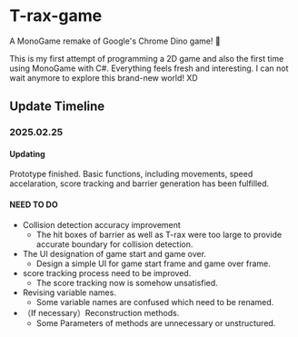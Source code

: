 # T-rax-game
A MonoGame remake of Google's Chrome Dino game! 🦖 

This is my first attempt of programming a 2D game and also the first time using MonoGame with C#. 
Everything feels fresh and interesting. I can not wait anymore to explore this brand-new world! XD

## Update Timeline

### 2025.02.25

#### Updating
Prototype finished. Basic functions, including movements, speed accelaration, score tracking and barrier generation has been fulfilled.

#### NEED TO DO
- Collision detection accuracy improvement
    - The hit boxes of barrier as well as T-rax were too large to provide accurate boundary for collision detection.
- The UI designation of game start and game over.
    - Design a simple UI for game start frame and game over frame.
- score tracking process need to be improved.
    - The score tracking now is somehow unsatisfied.
- Revising variable names.  
    - Some variable names are confused which need to be renamed.
- （If necessary）Reconstruction methods.
    - Some Parameters of methods are unnecessary or unstructured.

